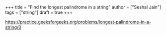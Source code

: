 +++
title = "Find the longest palindrome in a string"
author = ["Seshal Jain"]
tags = ["string"]
draft = true
+++

<https://practice.geeksforgeeks.org/problems/longest-palindrome-in-a-string/0>
